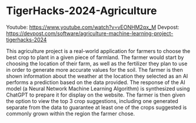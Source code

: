 # TigerHacks-2024-Agriculture

Youtube: https://www.youtube.com/watch?v=vEONHM2qx_M 
Devpost: https://devpost.com/software/agriculture-machine-learning-project-tigerhacks-2024

This agriculture project is a real-world application for farmers to choose the best crop to plant in a given piece of farmland. The farmer would start by choosing the location of their farm, as well as the fertilizer they plan to use in order to generate more accurate values for the soil. The farmer is then shown information about the weather at the location they selected as an AI performs a prediction based on the data provided. The response of the AI model (a Neural Network Machine Learning Algorithm) is synthesized using ChatGPT to prepare it for display on the website. The farmer is then given the option to view the top 3 crop suggestions, including one generated separate from the data to guarantee at least one of the crops suggested is commonly grown within the region the farmer chose.
